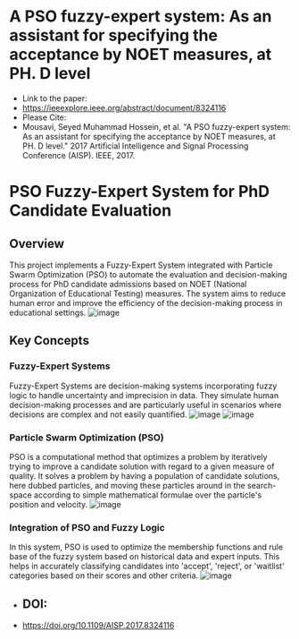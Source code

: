 # A PSO fuzzy-expert system: As an assistant for specifying the acceptance by NOET measures, at PH. D level

- Link to the paper:
- https://ieeexplore.ieee.org/abstract/document/8324116
- Please Cite:
- Mousavi, Seyed Muhammad Hossein, et al. "A PSO fuzzy-expert system: As an assistant for specifying the acceptance by NOET measures, at PH. D level." 2017 Artificial Intelligence and Signal Processing Conference (AISP). IEEE, 2017.

# PSO Fuzzy-Expert System for PhD Candidate Evaluation
## Overview
This project implements a Fuzzy-Expert System integrated with Particle Swarm Optimization (PSO) to automate the evaluation and decision-making process for PhD candidate admissions based on NOET (National Organization of Educational Testing) measures. The system aims to reduce human error and improve the efficiency of the decision-making process in educational settings.
![image](https://github.com/user-attachments/assets/e0b9296b-c0a6-4763-b668-2b3b51611eb7)

## Key Concepts
### Fuzzy-Expert Systems
Fuzzy-Expert Systems are decision-making systems incorporating fuzzy logic to handle uncertainty and imprecision in data. They simulate human decision-making processes and are particularly useful in scenarios where decisions are complex and not easily quantified.
![image](https://github.com/user-attachments/assets/a0afb81a-366e-4a94-81f5-e301ac87a9dc)
![image](https://github.com/user-attachments/assets/1b795abc-06fb-41cc-8039-572c1c31dd87)

### Particle Swarm Optimization (PSO)
PSO is a computational method that optimizes a problem by iteratively trying to improve a candidate solution with regard to a given measure of quality. It solves a problem by having a population of candidate solutions, here dubbed particles, and moving these particles around in the search-space according to simple mathematical formulae over the particle's position and velocity.
![image](https://github.com/user-attachments/assets/ae5a8925-070f-4692-970a-7971c8c0a174)

### Integration of PSO and Fuzzy Logic
In this system, PSO is used to optimize the membership functions and rule base of the fuzzy system based on historical data and expert inputs. This helps in accurately classifying candidates into 'accept', 'reject', or 'waitlist' categories based on their scores and other criteria.
![image](https://github.com/user-attachments/assets/ff25e1c8-2898-4880-9153-cae115f7d505)

- ## DOI:
- https://doi.org/10.1109/AISP.2017.8324116
